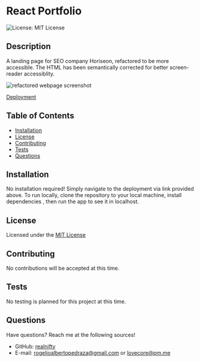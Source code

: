 # React Portfolio

![License: MIT License](https://img.shields.io/badge/license-MIT-orange)
  
## Description

A landing page for SEO company Horiseon, refactored to be more accessible. The HTML has been semantically corrected for better screen-reader accessiblity.

![refactored webpage screenshot](./assets/refactored-code-ss.png)

[Deployment](https://realnifty.github.io/code-refactor/)

## Table of Contents

- [Installation](#installation)
- [License](#license)
- [Contributing](#contributing)
- [Tests](#tests)
- [Questions](#questions)

## Installation

No installation required! Simply navigate to the deployment via link provided above. To run locally, clone the repository to your local machine, install dependencies , then run the app to see it in localhost.

## License
    
Licensed under the [MIT License](https://spdx.org/licenses/MIT.html)

## Contributing

No contributions will be accepted at this time.

## Tests

No testing is planned for this project at this time.

## Questions

Have questions? Reach me at the following sources!

* GitHub: [realnifty](https://github.com/realnifty)
* E-mail: rogelioalbertopedraza@gmail.com or lovecore@pm.me